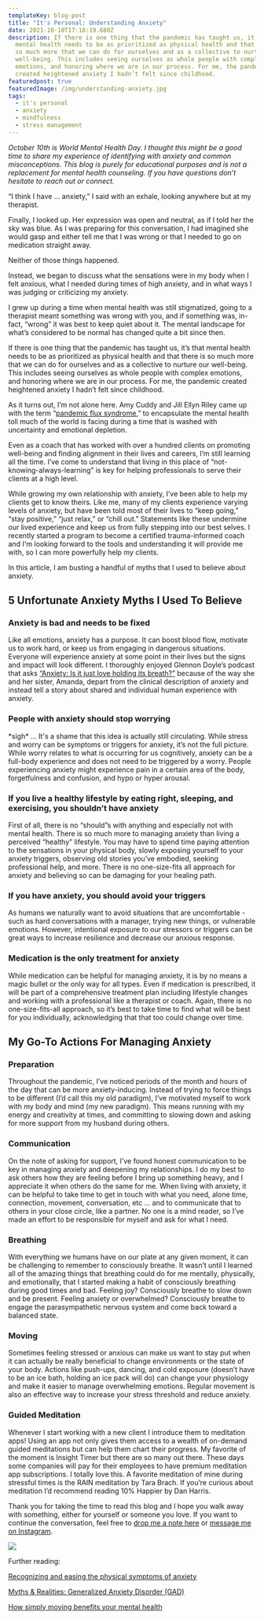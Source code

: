 ```yaml
---
templateKey: blog-post
title: "It's Personal: Understanding Anxiety"
date: 2021-10-10T17:18:19.680Z
description: If there is one thing that the pandemic has taught us, it’s that
  mental health needs to be as prioritized as physical health and that there is
  so much more that we can do for ourselves and as a collective to nurture our
  well-being. This includes seeing ourselves as whole people with complex
  emotions, and honoring where we are in our process. For me, the pandemic
  created heightened anxiety I hadn’t felt since childhood.
featuredpost: true
featuredImage: /img/understanding-anxiety.jpg
tags:
  - it's personal
  - anxiety
  - mindfulness
  - stress management
---
```

*October 10th is World Mental Health Day. I thought this might be a good time to share my experience of identifying with anxiety and common misconceptions. This blog is purely for educational purposes and is not a replacement for mental health counseling. If you have questions don’t hesitate to reach out or connect.*

“I think I have … anxiety,” I said with an exhale, looking anywhere but at my therapist.

Finally, I looked up. Her expression was open and neutral, as if I told her the sky was blue. As I was preparing for this conversation, I had imagined she would gasp and either tell me that I was wrong or that I needed to go on medication straight away.

Neither of those things happened. 

Instead, we began to discuss what the sensations were in my body when I felt anxious, what I needed during times of high anxiety, and in what ways I was judging or criticizing my anxiety.

I grew up during a time when mental health was still stigmatized, going to a therapist meant something was wrong with you, and if something was, in-fact, “wrong” it was best to keep quiet about it. The mental landscape for what’s considered to be normal has changed quite a bit since then.

If there is one thing that the pandemic has taught us, it’s that mental health needs to be as prioritized as physical health and that there is so much more that we can do for ourselves and as a collective to nurture our well-being. This includes seeing ourselves as whole people with complex emotions, and honoring where we are in our process. For me, the pandemic created heightened anxiety I hadn’t felt since childhood.

As it turns out, I’m not alone here. Amy Cuddy and Jill Ellyn Riley came up with the term “[pandemic flux syndrome](https://www.washingtonpost.com/outlook/2021/08/11/pandemic-anxiety-psychology-delta/),” to encapsulate the mental health toll much of the world is facing during a time that is washed with uncertainty and emotional depletion.

Even as a coach that has worked with over a hundred clients on promoting well-being and finding alignment in their lives and careers, I’m still learning all the time. I’ve come to understand that living in this place of “not-knowing-always-learning” is key for helping professionals to serve their clients at a high level.

While growing my own relationship with anxiety, I’ve been able to help my clients get to know theirs. Like me, many of my clients experience varying levels of anxiety, but have been told most of their lives to “keep going,” “stay positive,” “just relax,” or “chill out.” Statements like these undermine our lived experience and keep us from fully stepping into our best selves.  I recently started a program to become a certified trauma-informed coach and I'm looking forward to the tools and understanding it will provide me with, so I can more powerfully help my clients.

In this article, I am busting a handful of myths that I used to believe about anxiety.

## 5 Unfortunate Anxiety Myths I Used To Believe 

### Anxiety is bad and needs to be fixed

Like all emotions, anxiety has a purpose. It can boost blood flow, motivate us to work hard, or keep us from engaging in dangerous situations. Everyone will experience anxiety at some point in their lives but the signs and impact will look different. I thoroughly enjoyed Glennon Doyle’s podcast that asks [“Anxiety: Is it just love holding its breath?”](https://momastery.com/blog/episode-01/) because of the way she and her sister, Amanda, depart from the clinical description of anxiety and instead tell a story about shared and individual human experience with anxiety.

### People with anxiety should stop worrying

\*sigh\* ... It's a shame that this idea is actually still circulating. While stress and worry can be symptoms or triggers for anxiety, it’s not the full picture. While worry relates to what is occurring for us cognitively, anxiety can be a full-body experience and does not need to be triggered by a worry. People experiencing anxiety might experience pain in a certain area of the body, forgetfulness and confusion, and hypo or hyper arousal. 

### If you live a healthy lifestyle by eating right, sleeping, and exercising, you shouldn’t have anxiety

First of all, there is no “should”s with anything and especially not with mental health. There is so much more to managing anxiety than living a perceived “healthy” lifestyle. You may have to spend time paying attention to the sensations in your physical body, slowly exposing yourself to your anxiety triggers, observing old stories you’ve embodied, seeking professional help, and more. There is no one-size-fits all approach for anxiety and believing so can be damaging for your healing path.

### If you have anxiety, you should avoid your triggers

As humans we naturally want to avoid situations that are uncomfortable - such as hard conversations with a manager, trying new things, or vulnerable emotions. However, intentional exposure to our stressors or triggers can be great ways to increase resilience and decrease our anxious response.

### Medication is the only treatment for anxiety

While medication can be helpful for managing anxiety, it is by no means a magic bullet or the only way for all types. Even if medication is prescribed, it will be part of a comprehensive treatment plan including lifestyle changes and working with a professional like a therapist or coach. Again, there is no one-size-fits-all approach, so it’s best to take time to find what will be best for you individually, acknowledging that that too could change over time.

## My Go-To Actions For Managing Anxiety

### Preparation

Throughout the pandemic, I’ve noticed periods of the month and hours of the day that can be more anxiety-inducing. Instead of trying to force things to be different (I’d call this my old paradigm), I’ve motivated myself to work with my body and mind (my new paradigm). This means running with my energy and creativity at times, and committing to slowing down and asking for more support from my husband during others.

### Communication

On the note of asking for support, I’ve found honest communication to be key in managing anxiety and deepening my relationships. I do my best to ask others how they are feeling before I bring up something heavy, and I appreciate it when others do the same for me. When living with anxiety, it can be helpful to take time to get in touch with what you need, alone time, connection, movement, conversation, etc ... and to communicate that to others in your close circle, like a partner. No one is a mind reader, so I’ve made an effort to be responsible for myself and ask for what I need. 

### Breathing

With everything we humans have on our plate at any given moment, it can be challenging to remember to consciously breathe. It wasn’t until I learned all of the amazing things that breathing could do for me mentally, physically, and emotionally, that I started making a habit of consciously breathing during good times and bad. Feeling joy? Consciously breathe to slow down and be present. Feeling anxiety or overwhelmed? Consciously breathe to engage the parasympathetic nervous system and come back toward a balanced state.

### Moving

Sometimes feeling stressed or anxious can make us want to stay put when it can actually be really beneficial to change environments or the state of your body. Actions like push-ups, dancing, and cold exposure (doesn’t have to be an ice bath, holding an ice pack will do) can change your physiology and make it easier to manage overwhelming emotions. Regular movement is also an effective way to increase your stress threshold and reduce anxiety.

### Guided Meditation 

Whenever I start working with a new client I introduce them to meditation apps! Using an app not only gives them access to a wealth of on-demand guided meditations but can help them chart their progress. My favorite of the moment is Insight Timer but there are so many out there. These days some companies will pay for their employees to have premium meditation app subscriptions. I totally love this. A favorite meditation of mine during stressful times is the RAIN meditation by Tara Brach. If you’re curious about meditation I’d recommend reading 10% Happier by Dan Harris. 





Thank you for taking the time to read this blog and I hope you walk away with something, either for yourself or someone you love. If you want to continue the conversation, feel free to [drop me a note here](/contact/) or [message me on Instagram](https://www.instagram.com/sheflowsandgrows/).

![](/img/understanding-anxiety.jpg)



Further reading: 

[Recognizing and easing the physical symptoms of anxiety](https://www.health.harvard.edu/mind-and-mood/recognizing-and-easing-the-physical-symptoms-of-anxiety)

[Myths & Realities: Generalized Anxiety Disorder (GAD)](https://adaa.org/understanding-anxiety/generalized-anxiety-disorder-gad/myths-realities)

[How simply moving benefits your mental health](http://health.harvard.edu/blog/how-simply-moving-benefits-your-mental-health-201603289350)
